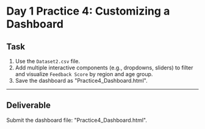 # Day 1 Practice 4: Customizing a Dashboard

## Task
1. Use the `Dataset2.csv` file.
2. Add multiple interactive components (e.g., dropdowns, sliders) to filter and visualize `Feedback Score` by region and age group.
3. Save the dashboard as "Practice4_Dashboard.html".

---

## Deliverable
Submit the dashboard file: "Practice4_Dashboard.html".